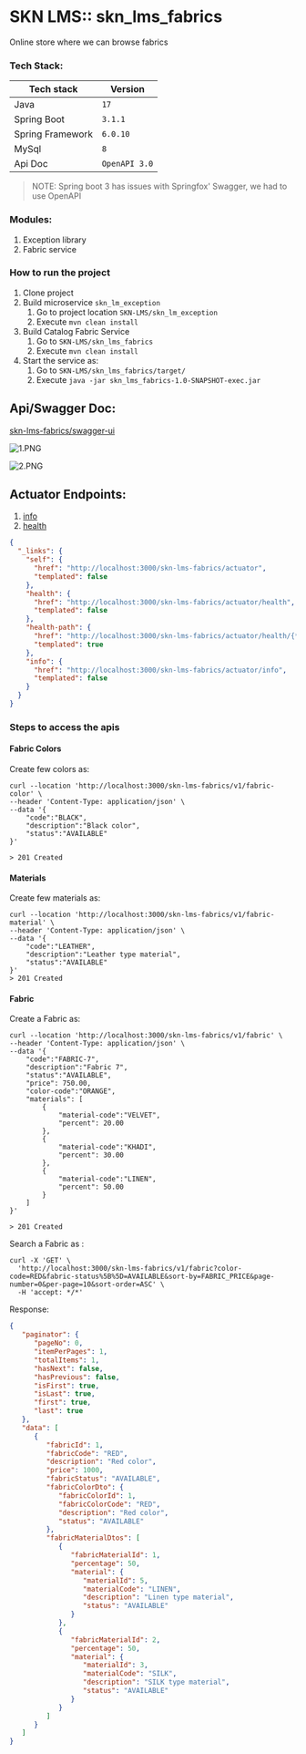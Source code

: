 # SKN LMS:: skn_lms_fabrics
Online store where we can browse fabrics

### Tech Stack:

|Tech stack | Version        |
|----------|----------------|
|Java| `17`           |
|Spring Boot| `3.1.1`        |
|Spring Framework| `6.0.10`       |
|MySql| `8`            |
|Api Doc|  `OpenAPI 3.0` |


> NOTE: Spring boot 3 has issues with Springfox' Swagger, we had to use OpenAPI

### Modules:
1. Exception library
2. Fabric service


### How to run the project
1. Clone project
2. Build microservice `skn_lm_exception`
   1. Go to project location `SKN-LMS/skn_lm_exception`
   2. Execute `mvn clean install`
3. Build Catalog Fabric Service
   1. Go to `SKN-LMS/skn_lms_fabrics`
   2. Execute `mvn clean install`
4. Start the service as:
   1. Go to `SKN-LMS/skn_lms_fabrics/target/`
   2. Execute `java -jar skn_lms_fabrics-1.0-SNAPSHOT-exec.jar`

## Api/Swagger Doc: 
[skn-lms-fabrics/swagger-ui](http://localhost:3000/skn-lms-fabrics/swagger-ui/index.html)

![1.PNG](skn_lms_fabrics/src/main/resources/static/swagger/1.PNG)

![2.PNG](skn_lms_fabrics/src/main/resources/static/swagger/2.PNG)


## Actuator Endpoints:
1. [info](http://localhost:3000/skn-lms-fabrics/actuator/info)
2. [health](http://localhost:3000/skn-lms-fabrics/actuator/health)

```json
{
  "_links": {
    "self": {
      "href": "http://localhost:3000/skn-lms-fabrics/actuator",
      "templated": false
    },
    "health": {
      "href": "http://localhost:3000/skn-lms-fabrics/actuator/health",
      "templated": false
    },
    "health-path": {
      "href": "http://localhost:3000/skn-lms-fabrics/actuator/health/{*path}",
      "templated": true
    },
    "info": {
      "href": "http://localhost:3000/skn-lms-fabrics/actuator/info",
      "templated": false
    }
  }
}
```

### Steps to access the apis
#### Fabric Colors
Create few colors as:

```shell
curl --location 'http://localhost:3000/skn-lms-fabrics/v1/fabric-color' \
--header 'Content-Type: application/json' \
--data '{
    "code":"BLACK",
    "description":"Black color",
    "status":"AVAILABLE"
}'

> 201 Created
```

#### Materials
Create few materials as:

```shell
curl --location 'http://localhost:3000/skn-lms-fabrics/v1/fabric-material' \
--header 'Content-Type: application/json' \
--data '{
    "code":"LEATHER",
    "description":"Leather type material",
    "status":"AVAILABLE"
}'
> 201 Created
```

#### Fabric

Create a Fabric as:
```shell
curl --location 'http://localhost:3000/skn-lms-fabrics/v1/fabric' \
--header 'Content-Type: application/json' \
--data '{
    "code":"FABRIC-7",
    "description":"Fabric 7",
    "status":"AVAILABLE",
    "price": 750.00,
    "color-code":"ORANGE",
    "materials": [
        {
            "material-code":"VELVET",
            "percent": 20.00
        },
        {
            "material-code":"KHADI",
            "percent": 30.00
        },
        {
            "material-code":"LINEN",
            "percent": 50.00
        }
    ]
}'

> 201 Created
```

Search a Fabric as :

```shell
curl -X 'GET' \
  'http://localhost:3000/skn-lms-fabrics/v1/fabric?color-code=RED&fabric-status%5B%5D=AVAILABLE&sort-by=FABRIC_PRICE&page-number=0&per-page=10&sort-order=ASC' \
  -H 'accept: */*'  
```

Response:
```json
{
   "paginator": {
      "pageNo": 0,
      "itemPerPages": 1,
      "totalItems": 1,
      "hasNext": false,
      "hasPrevious": false,
      "isFirst": true,
      "isLast": true,
      "first": true,
      "last": true
   },
   "data": [
      {
         "fabricId": 1,
         "fabricCode": "RED",
         "description": "Red color",
         "price": 1000,
         "fabricStatus": "AVAILABLE",
         "fabricColorDto": {
            "fabricColorId": 1,
            "fabricColorCode": "RED",
            "description": "Red color",
            "status": "AVAILABLE"
         },
         "fabricMaterialDtos": [
            {
               "fabricMaterialId": 1,
               "percentage": 50,
               "material": {
                  "materialId": 5,
                  "materialCode": "LINEN",
                  "description": "Linen type material",
                  "status": "AVAILABLE"
               }
            },
            {
               "fabricMaterialId": 2,
               "percentage": 50,
               "material": {
                  "materialId": 3,
                  "materialCode": "SILK",
                  "description": "SILK type material",
                  "status": "AVAILABLE"
               }
            }
         ]
      }
   ]
}
```

